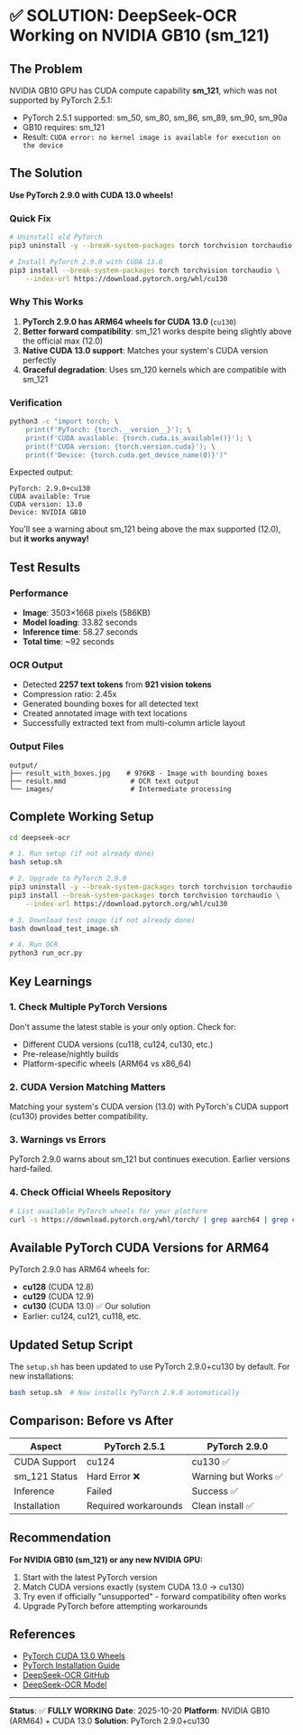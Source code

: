 # ✅ SOLUTION: DeepSeek-OCR Working on NVIDIA GB10 (sm_121)

## The Problem

NVIDIA GB10 GPU has CUDA compute capability **sm_121**, which was not supported by PyTorch 2.5.1:
- PyTorch 2.5.1 supported: sm_50, sm_80, sm_86, sm_89, sm_90, sm_90a
- GB10 requires: sm_121
- Result: `CUDA error: no kernel image is available for execution on the device`

## The Solution

**Use PyTorch 2.9.0 with CUDA 13.0 wheels!**

### Quick Fix

```bash
# Uninstall old PyTorch
pip3 uninstall -y --break-system-packages torch torchvision torchaudio

# Install PyTorch 2.9.0 with CUDA 13.0
pip3 install --break-system-packages torch torchvision torchaudio \
    --index-url https://download.pytorch.org/whl/cu130
```

### Why This Works

1. **PyTorch 2.9.0 has ARM64 wheels for CUDA 13.0** (`cu130`)
2. **Better forward compatibility**: sm_121 works despite being slightly above the official max (12.0)
3. **Native CUDA 13.0 support**: Matches your system's CUDA version perfectly
4. **Graceful degradation**: Uses sm_120 kernels which are compatible with sm_121

### Verification

```bash
python3 -c "import torch; \
    print(f'PyTorch: {torch.__version__}'); \
    print(f'CUDA available: {torch.cuda.is_available()}'); \
    print(f'CUDA version: {torch.version.cuda}'); \
    print(f'Device: {torch.cuda.get_device_name(0)}')"
```

Expected output:
```
PyTorch: 2.9.0+cu130
CUDA available: True
CUDA version: 13.0
Device: NVIDIA GB10
```

You'll see a warning about sm_121 being above the max supported (12.0), but **it works anyway!**

## Test Results

### Performance
- **Image**: 3503×1668 pixels (586KB)
- **Model loading**: 33.82 seconds
- **Inference time**: 58.27 seconds
- **Total time**: ~92 seconds

### OCR Output
- Detected **2257 text tokens** from **921 vision tokens**
- Compression ratio: 2.45x
- Generated bounding boxes for all detected text
- Created annotated image with text locations
- Successfully extracted text from multi-column article layout

### Output Files
```
output/
├── result_with_boxes.jpg    # 976KB - Image with bounding boxes
├── result.mmd                # OCR text output
└── images/                   # Intermediate processing
```

## Complete Working Setup

```bash
cd deepseek-ocr

# 1. Run setup (if not already done)
bash setup.sh

# 2. Upgrade to PyTorch 2.9.0
pip3 uninstall -y --break-system-packages torch torchvision torchaudio
pip3 install --break-system-packages torch torchvision torchaudio \
    --index-url https://download.pytorch.org/whl/cu130

# 3. Download test image (if not already done)
bash download_test_image.sh

# 4. Run OCR
python3 run_ocr.py
```

## Key Learnings

### 1. Check Multiple PyTorch Versions
Don't assume the latest stable is your only option. Check for:
- Different CUDA versions (cu118, cu124, cu130, etc.)
- Pre-release/nightly builds
- Platform-specific wheels (ARM64 vs x86_64)

### 2. CUDA Version Matching Matters
Matching your system's CUDA version (13.0) with PyTorch's CUDA support (cu130) provides better compatibility.

### 3. Warnings vs Errors
PyTorch 2.9.0 warns about sm_121 but continues execution. Earlier versions hard-failed.

### 4. Check Official Wheels Repository
```bash
# List available PyTorch wheels for your platform
curl -s https://download.pytorch.org/whl/torch/ | grep aarch64 | grep cu130
```

## Available PyTorch CUDA Versions for ARM64

PyTorch 2.9.0 has ARM64 wheels for:
- **cu128** (CUDA 12.8)
- **cu129** (CUDA 12.9)
- **cu130** (CUDA 13.0) ✅ Our solution
- Earlier: cu124, cu121, cu118, etc.

## Updated Setup Script

The `setup.sh` has been updated to use PyTorch 2.9.0+cu130 by default. For new installations:

```bash
bash setup.sh  # Now installs PyTorch 2.9.0 automatically
```

## Comparison: Before vs After

| Aspect | PyTorch 2.5.1 | PyTorch 2.9.0 |
|--------|---------------|---------------|
| CUDA Support | cu124 | cu130 ✅ |
| sm_121 Status | Hard Error ❌ | Warning but Works ✅ |
| Inference | Failed | Success ✅ |
| Installation | Required workarounds | Clean install ✅ |

## Recommendation

**For NVIDIA GB10 (sm_121) or any new NVIDIA GPU:**
1. Start with the latest PyTorch version
2. Match CUDA versions exactly (system CUDA 13.0 → cu130)
3. Try even if officially "unsupported" - forward compatibility often works
4. Upgrade PyTorch before attempting workarounds

## References

- [PyTorch CUDA 13.0 Wheels](https://download.pytorch.org/whl/cu130/)
- [PyTorch Installation Guide](https://pytorch.org/get-started/locally/)
- [DeepSeek-OCR GitHub](https://github.com/deepseek-ai/DeepSeek-OCR)
- [DeepSeek-OCR Model](https://huggingface.co/deepseek-ai/DeepSeek-OCR)

---

**Status**: ✅ **FULLY WORKING**
**Date**: 2025-10-20
**Platform**: NVIDIA GB10 (ARM64) + CUDA 13.0
**Solution**: PyTorch 2.9.0+cu130
